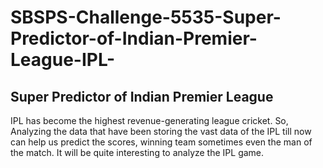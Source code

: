 # SBSPS-Challenge-5535-Super-Predictor-of-Indian-Premier-League-IPL-

## Super Predictor of Indian Premier League

IPL has become the highest revenue-generating league cricket. So, Analyzing the data that have been storing the vast data of the IPL till now can help us predict the scores, winning team sometimes even the man of the match. It will be quite interesting to analyze the IPL game.
